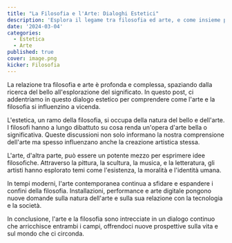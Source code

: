 ```yaml
---
title: "La Filosofia e l'Arte: Dialoghi Estetici"
description: 'Esplora il legame tra filosofia ed arte, e come insieme possono arricchire la nostra comprensione del bello e del significato.'
date: '2024-03-04'
categories:
  - Estetica
  - Arte
published: true
cover: image.png
kicker: Filosofia
---
```


La relazione tra filosofia e arte è profonda e complessa, spaziando dalla ricerca del bello all'esplorazione del significato. In questo post, ci addentriamo in questo dialogo estetico per comprendere come l'arte e la filosofia si influenzino a vicenda.

L'estetica, un ramo della filosofia, si occupa della natura del bello e dell'arte. I filosofi hanno a lungo dibattuto su cosa renda un'opera d'arte bella o significativa. Queste discussioni non solo informano la nostra comprensione dell'arte ma spesso influenzano anche la creazione artistica stessa.

L'arte, d'altra parte, può essere un potente mezzo per esprimere idee filosofiche. Attraverso la pittura, la scultura, la musica, e la letteratura, gli artisti hanno esplorato temi come l'esistenza, la moralità e l'identità umana.

In tempi moderni, l'arte contemporanea continua a sfidare e espandere i confini della filosofia. Installazioni, performance e arte digitale pongono nuove domande sulla natura dell'arte e sulla sua relazione con la tecnologia e la società.

In conclusione, l'arte e la filosofia sono intrecciate in un dialogo continuo che arricchisce entrambi i campi, offrendoci nuove prospettive sulla vita e sul mondo che ci circonda.
